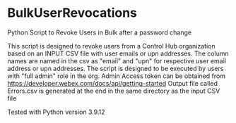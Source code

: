 # BulkUserRevocations
Python Script to Revoke Users in Bulk after a password change

This script is designed to revoke users from a Control Hub organization based on an INPUT CSV file with user emails or upn addresses.
The column names are named in the csv as "email" and "upn" for respective user email address or upn addresses.
The script is designed to be executed by users with "full admin" role in the org.
Admin Access token can be obtained from https://developer.webex.com/docs/api/getting-started
Output file called Errors.csv is generated at the end in the same directory as the input CSV file 

Tested with Python version 3.9.12


